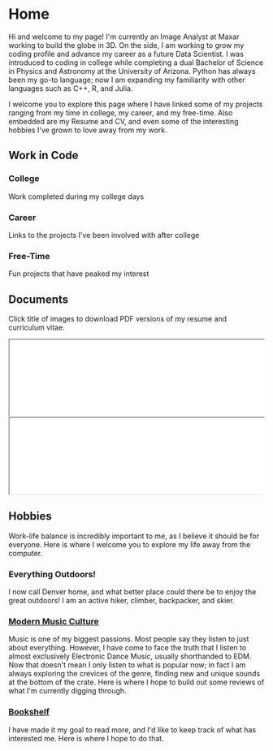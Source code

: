 # Home

Hi and welcome to my page! I'm currently an Image Analyst at Maxar working to build the globe in 3D. On the side, I am working to grow my coding profile and advance my career as a future Data Scientist. I was introduced to coding in college while completing a dual Bachelor of Science in Physics and Astronomy at the University of Arizona. Python has always been my go-to language; now I am expanding my familiarity with other languages such as C++, R, and Julia. 

I welcome you to explore this page where I have linked some of my projects ranging from my time in college, my career, and my free-time. Also embedded are my Resume and CV, and even some of the interesting hobbies I've grown to love away from my work.

## Work in Code
### College
Work completed during my college days

### Career
Links to the projects I've been involved with after college

### Free-Time
Fun projects that have peaked my interest

## Documents
Click title of images to download PDF versions of my resume and curriculum vitae.

<div class="row">
  <div class="column">
    <div class="container">
      <iframe src="/assets/files/Resume.pdf" title="Resume" style="width:100%">
        <a href="/assets/files/Resume.pdf" download="ryancarlson_resume">Resume</a>
      </iframe>
    </div>
  </div>
  <div class="column">
    <div class="container">
      <iframe src="/assets/files/CV.pdf" title="CV" style="width:100%">
        <a href="/assets/files/CV.pdf" download="ryancarlson_curriculumvitae">Resume</a>
      </iframe>
    </div>
  </div>
</div>

## Hobbies
Work-life balance is incredibly important to me, as I believe it should be for everyone. Here is where I welcome you to explore my life away from the computer.

### Everything Outdoors!
I now call Denver home, and what better place could there be to enjoy the great outdoors! I am an active hiker, climber, backpacker, and skier.

### [Modern Music Culture](/music.html)
Music is one of my biggest passions. Most people say they listen to just about everything. However, I have come to face the truth that I listen to almost exclusively Electronic Dance Music, usually shorthanded to EDM. Now that doesn't mean I only listen to what is popular now; in fact I am always exploring the crevices of the genre, finding new and unique sounds at the bottom of the crate. Here is where I hope to build out some reviews of what I'm currently digging through.

### [Bookshelf](/bookshelf.html)
I have made it my goal to read more, and I'd like to keep track of what has interested me. Here is where I hope to do that.
